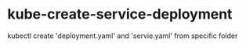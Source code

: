#  kube-create-service-deployment
kubectl create 'deployment.yaml' and 'servie.yaml' from specific folder
